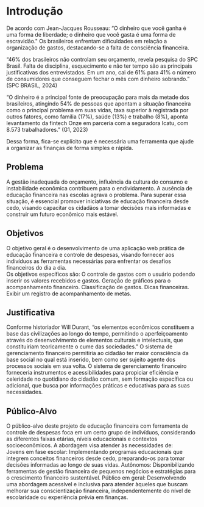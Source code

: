 # Introdução

De acordo com Jean-Jacques Rousseau: “O dinheiro que você ganha é uma forma de liberdade; o dinheiro que você gasta é uma forma de escravidão." 
Os brasileiros enfrentam dificuldades em relação a organização de gastos, destacando-se a falta de consciência financeira. 

“46% dos brasileiros não controlam seu orçamento, revela pesquisa do SPC Brasil. Falta de disciplina, esquecimento e não ter tempo são as principais justificativas 
dos entrevistados. Em um ano, cai de 61% para 41% o número de 
consumidores que conseguem fechar o mês com dinheiro sobrando.” (SPC BRASIL, 2024) 

“O dinheiro é a principal fonte de preocupação para mais da metade dos brasileiros, atingindo 54% de pessoas que apontam a situação financeira como o principal problema em suas vidas, taxa superior à registrada por outros fatores, como família (17%), saúde (13%) e trabalho (8%), aponta levantamento da fintech Onze em parceria com a seguradora Icatu, com 8.573 trabalhadores.” (G1, 2023) 

Dessa forma, fica-se explícito que é necessária uma ferramenta que ajude a organizar as finanças de forma simples e rápida.

## Problema

A gestão inadequada do orçamento, influência da cultura do consumo e instabilidade econômica contribuem para o endividamento. A ausência de educação financeira nas escolas agrava o problema. Para superar essa situação, é essencial promover iniciativas de educação financeira desde cedo, visando capacitar os cidadãos a tomar decisões mais informadas e construir um futuro econômico mais estável. 

## Objetivos

O objetivo geral é o desenvolvimento de uma aplicação web prática de educação financeira e controle de despesas, visando fornecer aos indivíduos as ferramentas necessárias para enfrentar os desafios financeiros do dia a dia. 						
    Os objetivos específicos são: 
O controle de gastos com o usuário podendo inserir os valores recebidos e gastos. 
Geração de gráficos para o acompanhamento financeiro. 
Classificação de gastos. 
Dicas financeiras. 
Exibir um registro de acompanhamento de metas. 

## Justificativa

Conforme historiador Will Durant, “os elementos econômicos constituem a base das civilizações ao longo do tempo, permitindo o aperfeiçoamento através do desenvolvimento de elementos culturais e intelectuais, que constituiriam teoricamente o cume das sociedades.” 
O sistema de gerenciamento financeiro permitiria ao cidadão ter maior consciência da base social no qual está inserido, bem como ser sujeito agente dos processos sociais em sua volta. O sistema de gerenciamento financeiro forneceria instrumentos e acessibilidades para propiciar eficiência e celeridade no quotidiano do cidadão comum, sem formação específica ou adicional, que busca por informações práticas e educativas para as suas necessidades. 

## Público-Alvo

O público-alvo deste projeto de educação financeira com ferramenta de controle de despesas foca em um certo grupo de indivíduos, considerando as diferentes faixas etárias, níveis educacionais e contextos socioeconômicos. A abordagem visa atender às necessidades de:  
Jovens em fase escolar: Implementando programas educacionais que integrem conceitos financeiros desde cedo, preparando-os para tomar decisões informadas ao longo de suas vidas. 
Autônomos: Disponibilizando ferramentas de gestão financeira de pequenos negócios e estratégias para o crescimento financeiro sustentável. 
Público em geral: Desenvolvendo uma abordagem acessível e inclusiva para atender àqueles que buscam melhorar sua conscientização financeira, independentemente do nível de escolaridade ou experiência prévia em finanças. 
